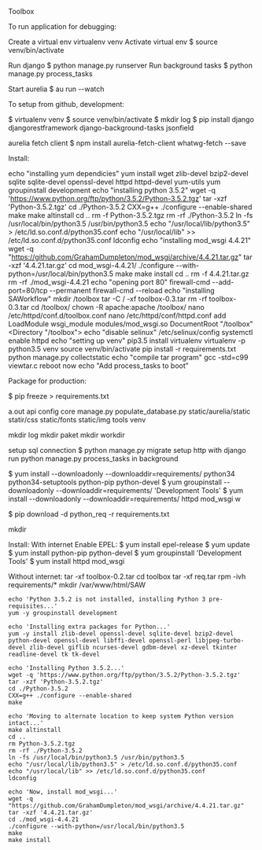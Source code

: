 Toolbox

To run application for debugging:

Create a virtual env
virtualenv venv
Activate virtual env
$ source venv/bin/activate

Run django
$ python manage.py runserver
Run background tasks
$ python manage.py process_tasks

Start aurelia
$ au run --watch


To setup from github, development:

$ virtualenv venv
$ source venv/bin/activate
$ mkdir log
$ pip install django djangorestframework django-background-tasks jsonfield

aurelia fetch client
$ npm install aurelia-fetch-client whatwg-fetch --save


Install:

echo "installing yum dependicies"
yum install wget zlib-devel bzip2-devel sqlite sqlite-devel openssl-devel httpd httpd-devel yum-utils
yum groupinstall development
echo "installing python 3.5.2"
wget -q 'https://www.python.org/ftp/python/3.5.2/Python-3.5.2.tgz'
tar -xzf 'Python-3.5.2.tgz'
cd ./Python-3.5.2
CXX=g++ ./configure --enable-shared
make
make altinstall
cd ..
rm -f Python-3.5.2.tgz
rm -rf ./Python-3.5.2
ln -fs /usr/local/bin/python3.5 /usr/bin/python3.5
echo "/usr/local/lib/python3.5" > /etc/ld.so.conf.d/python35.conf
echo "/usr/local/lib" >> /etc/ld.so.conf.d/python35.conf
ldconfig
echo "installing mod_wsgi 4.4.21"
wget -q "https://github.com/GrahamDumpleton/mod_wsgi/archive/4.4.21.tar.gz"
tar -xzf '4.4.21.tar.gz'
cd mod_wsgi-4.4.21/
./configure --with-python=/usr/local/bin/python3.5
make
make install
cd ..
rm -f 4.4.21.tar.gz
rm -rf ./mod_wsgi-4.4.21
echo "opening port 80"
firewall-cmd --add-port=80/tcp --permanent
firewall-cmd --reload
echo "installing SAWorkflow"
mkdir /toolbox
tar -C / -xf toolbox-0.3.tar
rm -rf toolbox-0.3.tar
cd /toolbox/
chown -R apache:apache /toolbox/
nano /etc/httpd/conf.d/toolbox.conf
nano /etc/httpd/conf/httpd.conf
    add LoadModule wsgi_module modules/mod_wsgi.so
    DocumentRoot "/toolbox"
    <Directory "/toolbox">
echo "disable selinux"
/etc/selinux/config
systemctl enable httpd
echo "setting up venv"
pip3.5 install virtualenv
virtualenv -p python3.5 venv
source venv/bin/activate
pip install -r requirements.txt
python manage.py collectstatic
echo "compile tar program"
gcc -std=c99 viewtar.c
reboot now
echo "Add process_tasks to boot"

Package for production:

$ pip freeze > requirements.txt

a.out
api
config
core
manage.py
populate_database.py
static/aurelia/static
statir/css
static/fonts
static/img
tools
venv

mkdir log
mkdir paket
mkdir workdir

setup sql connection
$ python manage.py migrate
setup http with django
run python manage.py process_tasks in background

$ yum install --downloadonly --downloaddir=requirements/ python34 python34-setuptools python-pip  python-devel
$ yum groupinstall --downloadonly --downloaddir=requirements/ 'Development Tools'
$ yum install --downloadonly --downloaddir=requirements/ httpd mod_wsgi w

$ pip download -d python_req -r requirements.txt


mkdir

Install:
With internet
    Enable EPEL:
        $ yum install epel-release
    $ yum update
    $ yum install python-pip python-devel
    $ yum groupinstall 'Development Tools'
    $ yum install httpd mod_wsgi

Without internet:
    tar -xf toolbox-0.2.tar
    cd toolbox
    tar -xf req.tar
    rpm -ivh requirements/*
    mkdir /var/www/html/SAW



    echo 'Python 3.5.2 is not installed, installing Python 3 pre-requisites...'
    yum -y groupinstall development

    echo 'Installing extra packages for Python...'
    yum -y install zlib-devel openssl-devel sqlite-devel bzip2-devel python-devel openssl-devel libffi-devel openssl-perl libjpeg-turbo-devel zlib-devel giflib ncurses-devel gdbm-devel xz-devel tkinter readline-devel tk tk-devel

    echo 'Installing Python 3.5.2...'
    wget -q 'https://www.python.org/ftp/python/3.5.2/Python-3.5.2.tgz'
    tar -xzf 'Python-3.5.2.tgz'
    cd ./Python-3.5.2
    CXX=g++ ./configure --enable-shared
    make

    echo 'Moving to alternate location to keep system Python version intact...'
    make altinstall
    cd ..
    rm Python-3.5.2.tgz
    rm -rf ./Python-3.5.2
    ln -fs /usr/local/bin/python3.5 /usr/bin/python3.5
    echo "/usr/local/lib/python3.5" > /etc/ld.so.conf.d/python35.conf
    echo "/usr/local/lib" >> /etc/ld.so.conf.d/python35.conf
    ldconfig

    echo 'Now, install mod_wsgi...'
    wget -q "https://github.com/GrahamDumpleton/mod_wsgi/archive/4.4.21.tar.gz"
    tar -xzf '4.4.21.tar.gz'
    cd ./mod_wsgi-4.4.21
    ./configure --with-python=/usr/local/bin/python3.5
    make
    make install
